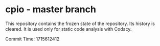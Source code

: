 # cpio - master branch

This repository contains the frozen state of the repository.
Its history is cleared. It is used only for static code
analysis with Codacy.

Commit Time: 1715612412
